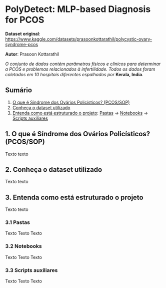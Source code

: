 # PolyDetect: MLP-based Diagnosis for PCOS

**Dataset original**: https://www.kaggle.com/datasets/prasoonkottarathil/polycystic-ovary-syndrome-pcos

**Autor**: Prasoon Kottarathil

*O conjunto de dados contém parâmetros físicos e clínicos para determinar a PCOS e problemas relacionados à infertilidade. 
Todos os dados foram coletados em 10 hospitais diferentes espalhados por* **Kerala, India**.


## Sumário
1. [O que é Síndrome dos Ovários Policísticos? (PCOS/SOP)](#whatispocs)
2. [Conheça o dataset utilizado](#thedataset)
3. [Entenda como está estruturado o projeto](#struct): [Pastas](#folder) ->
    [Notebooks](#notebook) -> 
    [Scripts auxiliares](#script)

<div id="whatispocs"/>

## 1. O que é Síndrome dos Ovários Policísticos? (PCOS/SOP)

Texto texto

<div id="thedataset"/>

## 2. Conheça o dataset utilizado

Texto texto

<div id="struct"/>

## 3. Entenda como está estruturado  o projeto

Texto texto

<div id="folder"/>

### 3.1 Pastas

Texto Texto Texto

<div id="notebook"/>

### 3.2 Notebooks

Texto Texto Texto

<div id="script"/>

### 3.3 Scripts auxiliares

Texto Texto Texto

